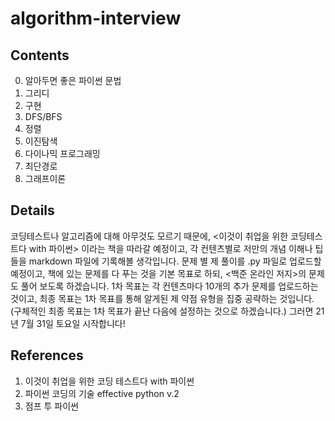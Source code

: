 # algorithm-interview

## Contents
0. 알아두면 좋은 파이썬 문법
1. 그리디
2. 구현
3. DFS/BFS
4. 정렬
5. 이진탐색
6. 다이나믹 프로그래밍
7. 최단경로
8. 그래프이론

## Details
코딩테스트나 알고리즘에 대해 아무것도 모르기 때문에, <이것이 취업을 위한 코딩테스트다 with 파이썬> 이라는 책을 따라갈 예정이고, 각 컨텐츠별로 저만의 개념 이해나 팁들을 markdown 파일에 기록해볼 생각입니다. 문제 별 제 풀이를 .py 파일로 업로드할 예정이고, 책에 있는 문제를 다 푸는 것을 기본 목표로 하되, <백준 온라인 저지>의 문제도 풀어 보도록 하겠습니다. 1차 목표는 각 컨텐츠마다 10개의 추가 문제를 업로드하는 것이고, 최종 목표는 1차 목표를 통해 알게된 제 약점 유형을 집중 공략하는 것입니다. (구체적인 최종 목표는 1차 목표가 끝난 다음에 설정하는 것으로 하겠습니다.) 그러면 21년 7월 31일 토요일 시작합니다!

## References
1. 이것이 취업을 위한 코딩 테스트다 with 파이썬
2. 파이썬 코딩의 기술 effective python v.2
3. 점프 투 파이썬 
